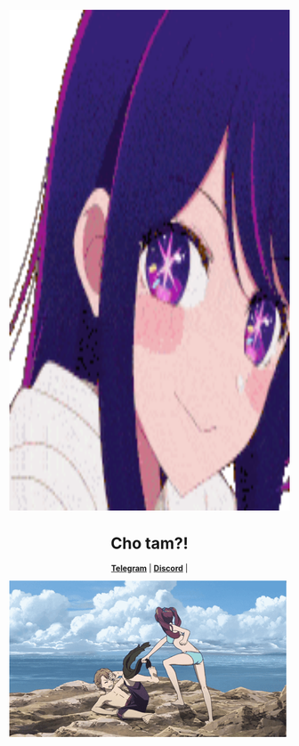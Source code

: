 <p align="center">
  <a><img src="aiteehee-ai-hoshino.gif" alt="Banner" width="1200" height="900"></a>
</p>

<h1 align="center">Cho tam?</a>!</h1>

<p align="center">
  <strong><a href="https://t.me/zhayleubay">Telegram</a></strong> |
  <strong><a href="https://discordapp.com/users/308799588825825293/">Discord</a></strong> |
</p>

 <a><img src="another-anime.gif" alt="Banner"></a>























  



